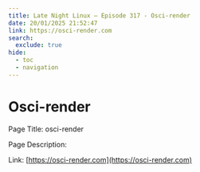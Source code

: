 ```yaml
---
title: Late Night Linux – Episode 317 - Osci-render
date: 20/01/2025 21:52:47
link: https://osci-render.com
search:
  exclude: true
hide:
  - toc
  - navigation
---
```


# Osci-render

Page Title: osci-render

Page Description:  

Link: [https://osci-render.com](https://osci-render.com)